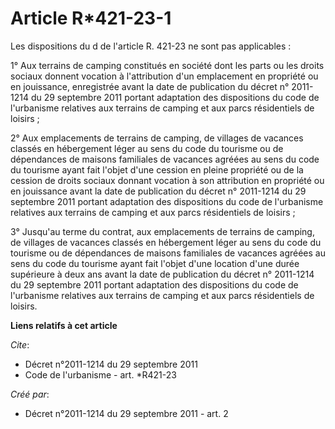 # Article R*421-23-1

Les dispositions du d de l'article R. 421-23 ne sont pas applicables : 

1° Aux terrains de camping constitués en société dont les parts ou les droits sociaux donnent vocation à l'attribution d'un
emplacement en propriété ou en jouissance, enregistrée avant la date de publication du décret n° 2011-1214 du 29 septembre
2011 portant adaptation des dispositions du code de l'urbanisme relatives aux terrains de camping et aux parcs résidentiels
de loisirs ; 

2° Aux emplacements de terrains de camping, de villages de vacances classés en hébergement léger au sens du code du tourisme
ou de dépendances de maisons familiales de vacances agréées au sens du code du tourisme ayant fait l'objet d'une cession en
pleine propriété ou de la cession de droits sociaux donnant vocation à son attribution en propriété ou en jouissance avant la
date de publication du décret n° 2011-1214 du 29 septembre 2011 portant adaptation des dispositions du code de l'urbanisme
relatives aux terrains de camping et aux parcs résidentiels de loisirs ; 

3° Jusqu'au terme du contrat, aux emplacements de terrains de camping, de villages de vacances classés en hébergement léger
au sens du code du tourisme ou de dépendances de maisons familiales de vacances agréées au sens du code du tourisme ayant
fait l'objet d'une location d'une durée supérieure à deux ans avant la date de publication du décret n° 2011-1214 du 29
septembre 2011 portant adaptation des dispositions du code de l'urbanisme relatives aux terrains de camping et aux parcs
résidentiels de loisirs.

**Liens relatifs à cet article**

_Cite_:

  - Décret n°2011-1214 du 29 septembre 2011
  - Code de l'urbanisme - art. *R421-23

_Créé par_:

  - Décret n°2011-1214 du 29 septembre 2011 - art. 2
